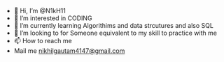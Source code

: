 - 👋 Hi, I’m @N1kH11
- 👀 I’m interested in CODING
- 🌱 I’m currently learning Algorithims and data strcutures and also SQL
- 💞️ I’m looking to for Someone equivalent to my skill to practice with me
- 📫 How to reach me
- Mail me nikhilgautam4147@gmail.com

<!---
N1kH11/N1kH11 is a ✨ special ✨ repository because its `README.md` (this file) appears on your GitHub profile.
You can click the Preview link to take a look at your changes.
--->
